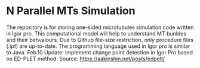 # N Parallel MTs Simulation
The repository is for storing one-sided microtubules simulation code written in Igor pro. This computational model will help to understand MT bunldes and their behvaiours. 
Due to Github file-size restriction, only procedure files (.ipf) are up-to-date.
The programming language used in Igor pro is similar to Java. 
Feb.10 Update: Implement change point detection in Igor Pro based on ED-PLET method. Source: https://aakinshin.net/posts/edpelt/

